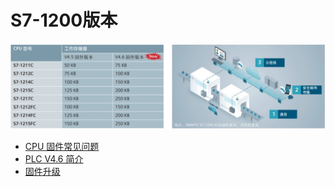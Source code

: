# S7-1200版本

![alt text](image.png)

- [CPU 固件常见问题](./02-Version/question.md)
- [PLC V4.6 简介](./02-Version/S7-1200_V4.6.md)
- [固件升级](./03-firmware_update/index.md)